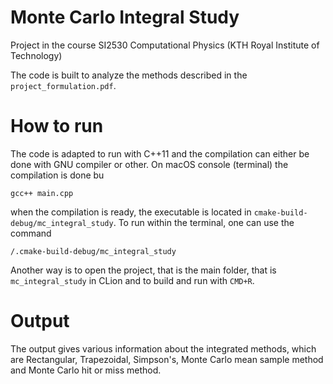 # Monte Carlo Integral Study

Project in the course SI2530 Computational Physics (KTH Royal Institute of Technology)


The code is built to analyze the methods described in the ```project_formulation.pdf```.

# How to run

The code is adapted to run with C++11 and the compilation can either be done with GNU compiler or other. On macOS console (terminal) the compilation is done bu

    gcc++ main.cpp
 
 when the compilation is ready, the executable is located in ```cmake-build-debug/mc_integral_study```. To run within
 the terminal, one can use the command
 
    /.cmake-build-debug/mc_integral_study
    
 Another way is to open the project, that is the main folder, that is ```mc_integral_study``` in CLion and to build
 and run with ```CMD+R```.


# Output

The output gives various information about the integrated methods, which are Rectangular, Trapezoidal, Simpson's, Monte
Carlo mean sample method and Monte Carlo hit or miss method.